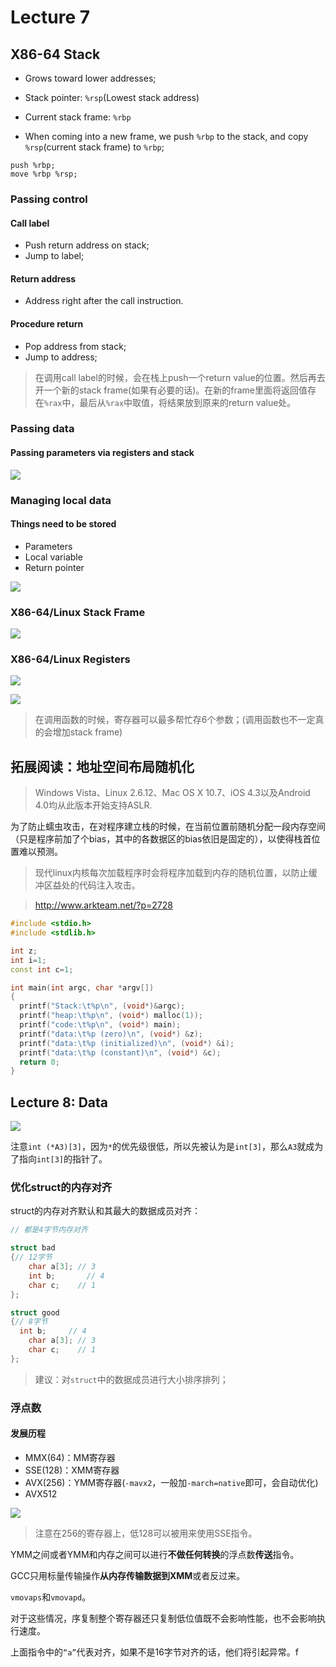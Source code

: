 # Lecture 7

## X86-64 Stack

- Grows toward lower addresses;
- Stack pointer: `%rsp`(Lowest stack address)

- Current stack frame: `%rbp`
- When coming into a new frame, we push `%rbp` to the stack, and copy `%rsp`(current stack frame) to `%rbp`;

```assembly
push %rbp;
move %rbp %rsp;
```

### Passing control

#### Call label

- Push return address on stack;
- Jump to label;

#### Return address

- Address right after the call instruction.

#### Procedure return

- Pop address from stack;
- Jump to address;

> 在调用call label的时候，会在栈上push一个return value的位置。然后再去开一个新的stack frame(如果有必要的话)。在新的frame里面将返回值存在`%rax`中，最后从`%rax`中取值，将结果放到原来的return value处。

### Passing data

#### Passing parameters via registers and stack

![](https://i.loli.net/2019/04/24/5cbfc4ecd8175.png)



### Managing local data

#### Things need to be stored

- Parameters
- Local variable
- Return pointer

![](https://i.loli.net/2019/04/24/5cbfc86e9bb11.png)



### X86-64/Linux Stack Frame

![](https://i.loli.net/2019/04/24/5cbfc89b04dcb.png)



### X86-64/Linux Registers

![](https://i.loli.net/2019/04/24/5cbfc9e629f22.png)

![](https://i.loli.net/2019/04/24/5cbfca0c01d01.png)

> 在调用函数的时候，寄存器可以最多帮忙存6个参数；(调用函数也不一定真的会增加stack frame)



## 拓展阅读：地址空间布局随机化

> Windows Vista、Linux 2.6.12、Mac OS X 10.7、iOS 4.3以及Android 4.0均从此版本开始支持ASLR.

为了防止蠕虫攻击，在对程序建立栈的时候，在当前位置前随机分配一段内存空间（只是程序前加了个bias，其中的各数据区的bias依旧是固定的），以使得栈首位置难以预测。

> 现代linux内核每次加载程序时会将程序加载到内存的随机位置，以防止缓冲区益处的代码注入攻击。

> http://www.arkteam.net/?p=2728

```c++
#include <stdio.h>
#include <stdlib.h>

int z;
int i=1;
const int c=1;

int main(int argc, char *argv[])
{
  printf("Stack:\t%p\n", (void*)&argc);
  printf("heap:\t%p\n", (void*) malloc(1));
  printf("code:\t%p\n", (void*) main);
  printf("data:\t%p (zero)\n", (void*) &z);
  printf("data:\t%p (initialized)\n", (void*) &i);
  printf("data:\t%p (constant)\n", (void*) &c);
  return 0;
}
```



## Lecture 8: Data

![](https://i.loli.net/2019/04/25/5cc1b3c95b0f7.png)

注意`int (*A3)[3]`，因为`*`的优先级很低，所以先被认为是`int[3]`，那么`A3`就成为了指向`int[3]`的指针了。



### 优化struct的内存对齐

struct的内存对齐默认和其最大的数据成员对齐：

```c++
// 都是4字节内存对齐

struct bad
{// 12字节
	char a[3]; // 3
	int b;		 // 4
	char c;    // 1
};

struct good
{// 8字节
  int b;     // 4
	char a[3]; // 3
	char c;    // 1
};
```

> 建议：对`struct`中的数据成员进行大小排序排列；

### 浮点数

#### 发展历程

- MMX(64)：MM寄存器
- SSE(128)：XMM寄存器
- AVX(256)：YMM寄存器(`-mavx2`，一般加`-march=native`即可，会自动优化)
- AVX512

![](https://i.loli.net/2019/04/25/5cc1b7859b848.png)

> 注意在256的寄存器上，低128可以被用来使用SSE指令。

YMM之间或者YMM和内存之间可以进行**不做任何转换**的浮点数**传送**指令。

GCC只用标量传输操作**从内存传输数据到XMM**或者反过来。

`vmovaps`和`vmovapd`。

对于这些情况，序复制整个寄存器还只复制低位值既不会影响性能，也不会影响执行速度。

上面指令中的`“a”`代表对齐，如果不是16字节对齐的话，他们将引起异常。f